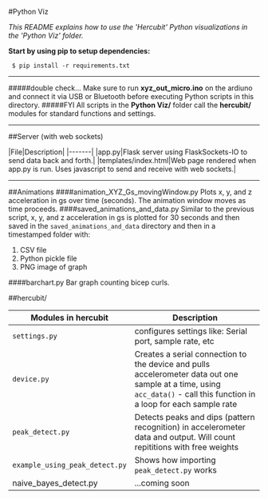 #Python Viz

*This README explains how to use the 'Hercubit' Python visualizations in the 'Python Viz' folder.*

**Start by using pip to setup dependencies:**

`` $ pip install -r requirements.txt``

****
#####double check...
Make sure to run **xyz_out_micro.ino** on the ardiuno and connect it via USB or Bluetooth before executing Python scripts in this directory.
#####FYI
All scripts in the **Python Viz/** folder call the **hercubit/** modules for standard functions and settings.

----

##Server (with web sockets)

|File|Description|
|-------|
|app.py|Flask server using FlaskSockets-IO to send data back and forth.|
|templates/index.html|Web page rendered when app.py is run. Uses javascript to send and receive with web sockets.|



---
##Animations
####animation_XYZ_Gs_movingWindow.py
Plots x, y, and z acceleration in gs over time (seconds). The animation window moves as time proceeds.
####saved_animations_and_data.py
Similar to the previous script, x, y, and z acceleration in gs is plotted for 30 seconds and then saved in the ``saved_animations_and_data`` directory and then in a timestamped folder with:

1. CSV file
2. Python pickle file 
3. PNG image of graph

####barchart.py
Bar graph counting bicep curls.

 

##hercubit/


| Modules in hercubit | Description|
|---------|---|
|``settings.py``|configures settings like: Serial port, sample rate, etc|
|``device.py``|Creates a serial connection to the device and pulls accelerometer data out one sample at a time, using ``acc_data()`` - call this function in a loop for each sample rate|
|``peak_detect.py``|Detects peaks and dips (pattern recognition) in accelerometer data and output. Will count repititions with free weights|
|``example_using_peak_detect.py``|Shows how importing ``peak_detect.py`` works|
|naive_bayes_detect.py|...coming soon|
